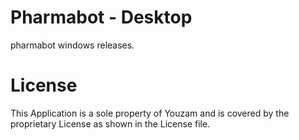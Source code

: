 # Pharmabot - Desktop

pharmabot windows releases.

# License

This Application is a sole property of Youzam and is covered by the
proprietary License as shown in the License file.
